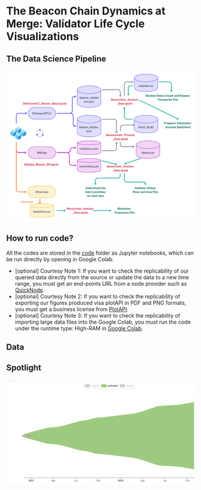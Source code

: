 # The Beacon Chain Dynamics at Merge: Validator Life Cycle Visualizations


## The Data Science Pipeline

![Figure 1 the Data Science Pipeline](Etherem_BeaconChain_Workflow.png)


## How to run code?

All the codes are stored in the [code](https://github.com/sunshineluyao/ethereum-beaconchain/tree/master/code) folder as Jupyter notebooks, which can be run directly by opening in Google Colab. 

- [optional] Courtesy Note 1: If you want to check the replicability of our queried data directly from the source or update the data to a new time range, you must get an end-points URL from a node provider such as [QuickNode](https://ms.pubpub.org/pub/computing).
- [optional] Courtesy Note 2: If you want to check the replicability of exporting our figures produced visa plotAPI in PDF and PNG formats, you must get a business license from [PlotAPI](https://plotapi.com/).
- [optional] Courtesy Note 3: If you want to check the replicability of importing large data files into the Google Colab, you must run the code under the runtime type: High-RAM in [Google Colab](https://colab.research.google.com/). 



## Data


## Spotlight

### 



![](./figure/validator_status_river/theme_river_activated.png)


